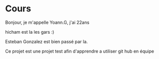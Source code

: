 # Cours

Bonjour, je m'appelle Yoann.G, j'ai 22ans

hicham est la les gars :)

Esteban Gonzalez est bien passé par la.

Ce projet est une projet test afin d'apprendre a utiliser git hub en équipe
